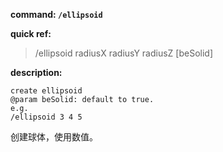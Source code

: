 <!-- BEGIN_AUTOGEN: do NOT edit in this block -->

**command: `/ellipsoid`**

**quick ref:**
> /ellipsoid radiusX radiusY radiusZ [beSolid]

**description:**

```
create ellipsoid 
@param beSolid: default to true. 
e.g.
/ellipsoid 3 4 5
```

<!-- END_AUTOGEN-->
创建球体，使用数值。